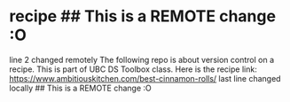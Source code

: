 # recipe ## This is a REMOTE change :O
line 2 changed remotely
The following repo is about version control on a recipe. This is part of UBC DS Toolbox class.
Here is the recipe link: https://www.ambitiouskitchen.com/best-cinnamon-rolls/
last line changed locally  ## This is a REMOTE change :O
